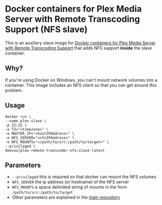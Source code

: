 # Docker containers for Plex Media Server with Remote Transcoding Support (NFS slave)

This is an auxiliary slave image for [Docker containers for Plex Media Server with Remote Transcoding Support](https://github.com/deevus/docker-plex-remote-transcoder) that adds NFS support __inside__ the slave container.

## Why?

If you're using Docker on Windows, you can't mount network volumes into a container. This image includes an NFS client so that you can get around this problem.

## Usage

```
docker run \
--name plex-slave \
-p 22:22 \
-e TZ="<timezone>" \
-e MASTER_IP="<hostIPAddress>" \
-e NFS_SERVER="<nfsIPAddress>" \
-e NFS_MOUNTS="</path/to/src:/path/to/target>" \
--privileged \
deevus/plex-remote-transcoder-nfs:slave-latest
```

## Parameters

- `--privileged` this is required so that docker can mount the NFS volumes
- `NFS_SERVER` the ip address (or hostname) of the NFS server
- `NFS_MOUNTS` a space delimited string of mounts in the form `/path/to/src:/path/to/target`
- Other parameters are explained in the [main repository](https://github.com/deevus/docker-plex-remote-transcoder)
